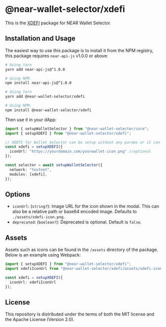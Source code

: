 # @near-wallet-selector/xdefi

This is the [XDEFI](https://www.xdefi.io/) package for NEAR Wallet Selector.

## Installation and Usage

The easiest way to use this package is to install it from the NPM registry, this package requires `near-api-js` v1.0.0 or above:

```bash
# Using Yarn
yarn add near-api-js@^1.0.0

# Using NPM.
npm install near-api-js@^1.0.0
```
```bash
# Using Yarn
yarn add @near-wallet-selector/xdefi

# Using NPM.
npm install @near-wallet-selector/xdefi
```

Then use it in your dApp:

```ts
import { setupWalletSelector } from "@near-wallet-selector/core";
import { setupXDEFI } from "@near-wallet-selector/xdefi";

// XDEFI for Wallet Selector can be setup without any params or it can take few optional params, see options below.
const xdefi = setupXDEFI({
  iconUrl: "https://yourdomain.com/yourwallet-icon.png" //optional
});

const selector = await setupWalletSelector({
  network: "testnet",
  modules: [xdefi],
});
```

## Options

- `iconUrl`: (`string?`): Image URL for the icon shown in the modal. This can also be a relative path or base64 encoded image. Defaults to `./assets/xdefi-icon.png`.
- `deprecated`: (`boolean?`): Deprecated is optional. Default is `false`.

## Assets

Assets such as icons can be found in the `/assets` directory of the package. Below is an example using Webpack:

```ts
import { setupXDEFI } from "@near-wallet-selector/xdefi";
import xdefiIconUrl from "@near-wallet-selector/xdefi/assets/xdefi-icon.png";

const xdefi = setupXDEFI({
  iconUrl: xdefiIconUrl
});
```

## License

This repository is distributed under the terms of both the MIT license and the Apache License (Version 2.0).
